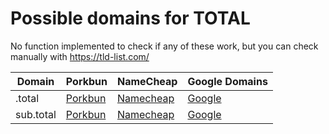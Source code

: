 # Possible domains for TOTAL

No function implemented to check if any of these work, but you can check manually with https://tld-list.com/

| Domain | Porkbun | NameCheap | Google Domains |
|---|---|---|---|
| .total | [Porkbun](https://porkbun.com/checkout/search?prb=e814663da1&tlds=&idnLanguage=&search=search&q=.total) | [Namecheap](https://www.namecheap.com/domains/registration/results/?domain=.total) | [Google](https://domains.google.com/registrar/search?searchTerm=.total) |
| sub.total | [Porkbun](https://porkbun.com/checkout/search?prb=e814663da1&tlds=&idnLanguage=&search=search&q=sub.total) | [Namecheap](https://www.namecheap.com/domains/registration/results/?domain=sub.total) | [Google](https://domains.google.com/registrar/search?searchTerm=sub.total) |
